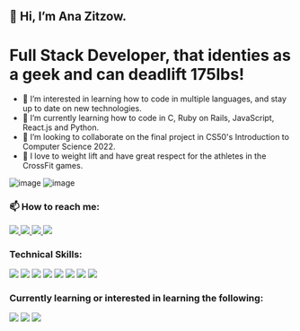 ## 👋 Hi, I’m Ana Zitzow.

# Full Stack Developer, that identies as a geek and can deadlift 175lbs!
- 👀 I’m interested in learning how to code in multiple languages, and stay up to date on new technologies. 
- 🌱 I’m currently learning how to code in C, Ruby on Rails, JavaScript, React.js and Python.
- 💞️ I’m looking to collaborate on the final project in CS50's Introduction to Computer Science 2022.
- 💪 I love to weight lift and have great respect for the athletes in the CrossFit games.  

![image](https://github-readme-stats.vercel.app/api/top-langs/?username=azitzow)
![image](https://activity-graph.herokuapp.com/graph?username=azitzow&theme=minimal)

### 📫 How to reach me:
<a href="https://www.linkedin.com/in/azitzow/" rel="nofollow">
  <img src="https://img.shields.io/badge/LinkedIn-0077B5?style=for-the-badge&logo=linkedin&logoColor=white" style=max-width: 100%;" />
</a>

<a href="https://www.arzitzow@gmail.com/" rel="nofollow">
  <img src="https://img.shields.io/badge/Gmail-D14836?style=for-the-badge&logo=gmail&logoColor=white" />
</a>

<a href="https://www.instagram.com/azitzow3" rel="nofollow">
  <img src="https://img.shields.io/badge/Instagram-E4405F?style=for-the-badge&logo=instagram&logoColor=white" />
</a>

<a href="https://medium.com/@azitzow" rel="nofollow">
  <img src="https://img.shields.io/badge/Medium-12100E?style=for-the-badge&logo=medium&logoColor=white" />
</a>

### Technical Skills:
<div>
  <img src="https://img.shields.io/badge/Bootstrap-563D7C?style=for-the-badge&logo=bootstrap&logoColor=white" />
  <img src="https://img.shields.io/badge/jQuery-0769AD?style=for-the-badge&logo=jquery&logoColor=white" />
  <img src="https://img.shields.io/badge/Sass-CC6699?style=for-the-badge&logo=sass&logoColor=white" />
  <img src="https://img.shields.io/badge/Ruby_on_Rails-CC0000?style=for-the-badge&logo=ruby-on-rails&logoColor=white" />
  <img src="https://img.shields.io/badge/React-20232A?style=for-the-badge&logo=react&logoColor=61DAFB" />
  <img src="https://img.shields.io/badge/Ruby-CC342D?style=for-the-badge&logo=ruby&logoColor=white" />
  <img src="https://img.shields.io/badge/JavaScript-323330?style=for-the-badge&logo=javascript&logoColor=F7DF1E" />
  <img src="https://img.shields.io/badge/C-00599C?style=for-the-badge&logo=c&logoColor=white" />
 </div>
 
 ### Currently learning or interested in learning the following:
 <div>
   <img src="https://img.shields.io/badge/Stripe-626CD9?style=for-the-badge&logo=Stripe&logoColor=white" />
   <img src="https://img.shields.io/badge/Python-FFD43B?style=for-the-badge&logo=python&logoColor=blue" />
   <img src="https://img.shields.io/badge/React_Native-20232A?style=for-the-badge&logo=react&logoColor=61DAFB" />
 </div>
 
<!---
azitzow/azitzow is a ✨ special ✨ repository because its `README.md` (this file) appears on your GitHub profile.
You can click the Preview link to take a look at your changes.
--->
